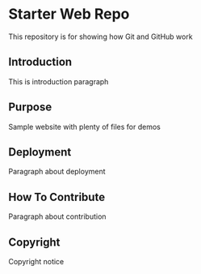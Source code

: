 # Starter Web Repo

This repository is for showing how Git and GitHub work

## Introduction

This is introduction paragraph

## Purpose

Sample website with plenty of files for demos

## Deployment

Paragraph about deployment

## How To Contribute

Paragraph about contribution

## Copyright

Copyright notice